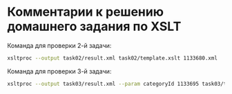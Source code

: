 # Комментарии к решению домашнего задания по XSLT

Команда для проверки 2-й задачи:
```bash
xsltproc --output task02/result.xml task02/template.xslt 1133680.xml
```
Команда для проверки 3-й задачи:
```bash
xsltproc --output task03/result.xml --param categoryId 1133695 task03/template.xslt 1133680.xml
```
